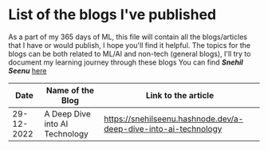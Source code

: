# List of the blogs I've published
As a part of my 365 days of ML, this file will contain all the blogs/articles that I have or would publish, I hope you'll find it helpful.
The topics for the blogs can be both related to ML/AI and non-tech (general blogs), I'll try to document my learning journey through these blogs
You can find ***Snehil Seenu*** [here](https://twitter.com/SnehilSeenu)


| Date          | Name of the Blog                                                                  | Link to the article          |
| ---           | -----------------                                                                 |----------------------------- |
| 29-12-2022    |A Deep Dive into AI Technology                                                     |https://snehilseenu.hashnode.dev/a-deep-dive-into-ai-technology
